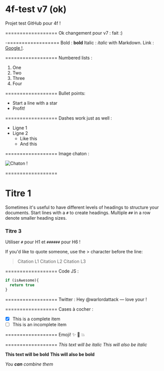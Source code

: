 4f-test v7 (ok)
==================
Projet test GitHub pour 4f !

==================
Ok changement pour v7 : fait :)

-==================
Bold : **bold**
Italic : *italic* with Markdown.
Link : [Google !](http://google.com).

==================
Numbered lists :
1. One
2. Two
3. Three
4. Four

==================
Bullet points:

* Start a line with a star
* Profit!

==================
Dashes work just as well :
- Ligne 1
- Ligne 2
  - Like this
  - And this

==================
Image chaton :

![Chaton !](http://placekitten.com/100/100)

==================
# Titre 1
Sometimes it's useful to have different levels of headings to structure your documents. Start lines with a `#` to create headings. Multiple `##` in a row denote smaller heading sizes.

### Titre 3
Utiliser `#` pour H1 et `######` pour H6 !

If you'd like to quote someone, use the > character before the line:

> Citation L1
> Citation L2
> Citation L3

==================
Code JS :
```javascript
if (isAwesome){
  return true
}
```

==================
Twitter : Hey @warlordattack — love your !

==================
Cases à cocher :
- [x] This is a complete item
- [ ] This is an incomplete item

==================
Emoji! :sparkles: :camel: :boom:

==================
*This text will be italic*
_This will also be italic_

**This text will be bold**
__This will also be bold__

*You **can** combine them*
